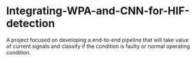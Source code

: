 # Integrating-WPA-and-CNN-for-HIF-detection
A project focused on developing a end-to-end pipeline that will take value of current signals and classify if the condition is faulty or normal operating condition.
